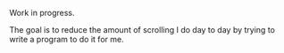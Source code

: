 Work in progress.

The goal is to reduce the amount of scrolling I do day to day by trying to write a program to do it for me.